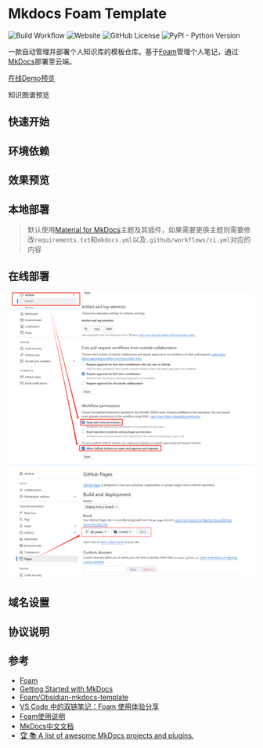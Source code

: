 ﻿# Mkdocs Foam Template

![Build Workflow](https://github.com/orionxer/mkdocs_foam_template/actions/workflows/ci.yml/badge.svg)
![Website](https://img.shields.io/website?url=https%3A%2F%2Forionxer.github.io/mkdocs_foam_template)
![GitHub License](https://img.shields.io/github/license/orionxer/mkdocs_foam_template)
![PyPI - Python Version](https://img.shields.io/pypi/pyversions/mkdocs)

一款自动管理并部署个人知识库的模板仓库。基于[Foam](https://github.com/foambubble/foam)管理个人笔记，通过[MkDocs](https://www.mkdocs.org/getting-started/)部署至云端。

[在线Demo预览](https://orionxer.github.io/mkdocs_foam_template)

知识图谱预览

## 快速开始

## 环境依赖
## 效果预览
## 本地部署
> 默认使用[Material for MkDocs](https://squidfunk.github.io/mkdocs-material/)主题及其插件，如果需要更换主题则需要修改`requirements.txt`和`mkdocs.yml`以及`.github/workflows/ci.yml`对应的内容
## 在线部署
![设置Workflow权限](docs/images/workflow_permissions.png)
![部署分支](docs/images/pages_branch.png)
## 域名设置
## 协议说明
## 参考
- [Foam](https://github.com/foambubble/foam)
- [Getting Started with MkDocs](https://www.mkdocs.org/getting-started/)
- [Foam/Obsidian-mkdocs-template](https://github.com/Jackiexiao/foam-mkdocs-template)
- [VS Code 中的双链笔记：Foam 使用体验分享](https://sspai.com/post/70956)
- [Foam使用说明](https://www.onekbase.com/kb-km/2dn-km-vsc-foam.html)
- [MkDocs中文文档](https://hellowac.github.io/mkdocs-docs-zh/)
- [🏆 📚 A list of awesome MkDocs projects and plugins.](https://github.com/mkdocs/catalog)
